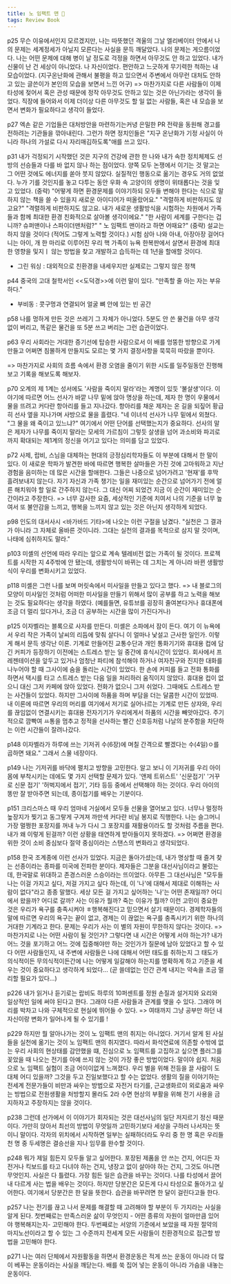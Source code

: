 ```yaml
---
title: 노 임팩트 맨 🌱
tags: Review Book
---
```


p25 무슨 이유에서인지 모르겠지만, 나는 따뜻했던 격울의 그날 엘리베이터 안에서 나의 문제는 세계정세가 아닐지 모른다는 사실을 문득 깨달았다. 나의 문제는 게으름이었다. 나는 어떤 문제에 대해 병이 날 정도로 걱정을 하면서 아무것도 안 하고 있었다. 내가 신물이 난 건 세상이 아니었다. 나 자신이었다. 편안하고 느긋하게 무기력한 척하는 내 모습이었다. (지구온난화에 관해서 불평을 하고 있으면서 주변에서 아무런 대처도 안하고 있는 글쓴이가 본인의 모습을 보면서 느낀 어구)
=> 마찬가지로 다른 사람들이 이제 타성에 젖어서 혹은 관성 때문에 정작 아무것도 안하고 있는 것은 아닌가라는 생각이 들었다. 직장에 들어와서 이제 더이상 다른 아무것도 할 일 없는 사람들, 혹은 내 모습을 보면서 변화가 필요하다고 생각이 들었다.

p27 엑손 같은 기업들은 대처방안을 마련하기는커녕 은밀한 PR 전략을 동원해 경고를 전하려는 기관들을 깎아내린다. 그런가 하면 정치인들은 "지구 온난화가 기정 사실이 아니라 하나의 가설로 다시 자리매김하도록"애를 쓰고 있다.

p31 내가 걱정되기 시작했던 것은 지구의 건강에 관한 한 나와 내가 속한 정치체제도 선방의 선승들과 다를 바 없지 않나 하는 점이었다. 양쪽 모두 논쟁에서 이기는 것 말고는  그 어떤 것에도 에너지를 쏟아 붓지 않았다. 실질적인 행동으로 옮기는 경우도 거의 없었다. 누가 기를 것인지를 놓고 다투는 동안 우화 속 고양이의 생명이 위태롭다는 것을 잊고 있었다.
(중략)
"어떻게 하면 환경문제를 이야기하되 모두들 변해야 한다는 식으로 말하지 않는 책을 쓸 수 있을지 새로운 아이디어가 떠올랐어요."
"격렬하게 비판하지도 않고요?"
"격렬하게 비판하지도 않고요. 내가 새로운 생활방식을 시험하는 차원에서 가족들과 함께 최대한 환경 친화적으로 살아볼 생각이에요."
"한 사람이 세계를 구한다는 겁니까? 슈퍼맨이나 스파이더맨처럼?"
" 노 임팩트 맨이라고 하면 어때요?"
(중략)
설교는 하지 않을 것이다 (적어도 그렇게 노력할 것이다.) 시험 삼아 나와 아내, 아장아장 걸어다니는 아이, 개 한 마리로 이루어진 우리 핵 가족이 뉴욕 한복판에서 살면서 환경에 최대한 영향을 및지ㅣ 않는 방법을 찾고 개발하고 습득하는 데 1년을 할애할 것이다.

* 그린 워싱 : 대외적으로 친환경을 내세우지만 실제로는 그렇지 않은 정책

p44 중국의 고대 철학서인 <<도덕경>>에 이런 말이 있다. "만족할 줄 아는 자는 부유하다."

* 부비동 : 콧구멍과 연결되어 얼굴 뼈 안에 있는 빈 공간

p58 나를 멍하게 만든 것은 쓰레기 그 자체가 아니었다. 5분도 안 쓴 물건을 아무 생각 없이 버리고, 똑같은 물건을 또 5분 쓰고 버리는 그런 습관이었다.

p63 우리 사회라는 거대한 증기선에 탑승한 사람으로서 이 배를 엉뚱한 방향으로 가게 만들고 어쩌면 침몰하게 만들지도 모르는 몇 가지 결정사항을 묵묵히 따랐을 뿐이다.

=> 마찬가지로 사회의 흐름 속에서 환경 오염을 줄이기 위한 시도를 일주일동안 진행해보고 기록을 해보도록 해보자.

p70 오계의 제 1계는 성서에도 '사람을 죽이지 말라'라는 계명이 있듯 '불살생'이다. 이야기에 따르면 어느 선사가 바깥 나무 밑에 앉아 명상을 하는데, 제자 한 명이 우물에서 물을 뜨려고 커다란 항아리를 들고 지나갔다. 항아리를 채운 제자는 온 길을 되짚어 황급히 선사 옆을 지나가며 사방으로 물을 흘렸다. "네 이녀석 선사가 나무 밑에서 외쳤다. "그 물을 왜 죽이고 있느냐?" 여기에서 어떤 단어를 선택했는지가 중요하다. 선사의 말은 제자가 나무를 죽이지 말라는 모세의 가르침이 그렇듯 살생을 넘어 과소비와 파괴로까지 확대되는 제1계의 정신을 어기고 있다는 의미를 담고 있었다. 

p72 사제, 랍비, 스님을 대체하는 현대의 긍정심리학자들도 이 부분에 대해서 한 말이 있다. 이 새로운 학파가 발견한 바에 따르면 행복한 살마들은 가진 것에 고마워하고 지난 경험을 음미하는 데 많은 시간을 할애한다. 그들은 나중으로 넘어가려고 '현재'를 후딱 흘려보내지 않는다. 자기 자신과 가족 챙기는 일을 재미있는 순간으로 넘어가기 전에 얼른 해치워야 할 일로 간주하지 않는다. 그 대신 어찌 되었건 지금 이 순간이 재미있는 순간이라고 주장한다.
=> 너무 감사한 요즘, 세상적인 기준에 치여서 나의 기준을 너무 높여서 또 불안감을 느끼고, 행복을 느끼지 않고 있는 것은 아닌지 생각하게 되었다.

p98 인도의 대서사시 <바가바드 기타>에 나오는 이런 구절을 남겼다. "실천은 그 결과가 아니라 그 자체로 올바른 것이니라. 그대는 실천의 결과를 목적으로 삼지 말 것이며, 나태에 심취하지도 말라."

p103 미셸의 선언에 따라 우리는 앞으로 계속 텔레비전 없는 가족이 될 것이다. 프로젝트를 시작한 지 4주밖에 안 됐는데, 생활방식이 바뀌는 데 그치는 게 아니라 바뀐 생활방식이 우리를 변화시키고 있었다.

p118 미셸은 그런 나를 보며 머릿속에서 미사일을 만들고 있다고 했다.
=> 내 블로그의 모양이 미사일인 것처럼 어떠한 미사일을 만들기 위해서 많이 공부를 하고 노력을 해보는 것도 필요하다는 생각을 하였다. (예를들면, 유튜브를 굉장히 줄여본다거나 휴대폰에 조금 더 멀리 있다거나, 조금 더 공부하는 시간을 많이 가진다거나)

p125 이자벨라는 블록으로 사자를 만든다. 미셸은 소파에서 잠이 든다. 여기 이 뉴욕에서 우리 작은 가족이 날씨의 리듬에 맞춰 살다니 이 얼마나 낯설고 근사한 일인가.
이렇게 해서 문득 생각난 이론.
기계로 만들어진 교통수단과 개인 통화기기와 휴대용 컵에 담긴 커피가 등장하기 이전에는 스트레스 받는 일 중간에 휴식시간이 있었다. 회사에서 프레젠테이션을 앞두고 있거나 엄청난 파티에 참석해야 하거나 여자친구와 진지한 대화를 나누어야 할 때 그사이에 숨을 돌리는 시간이 있었다. 한 손에 커피를 들고 전화 통화를 하면서 택시를 타고 스트레스 받는 다음 일을 처리하러 움직이지 않았다. 휴대용 컵이 없으니 대신 그저 카페에 앉아 있었다. 전화가 없으니 그저 쉬었다. 그때에도 스트레스 받는 사건들이 있었다. 하지만 그사이에 하품을 하며 부담을 더는 달콤한 시간이 있었따. 내 이론에 따르면 우리의 머리를 여기에서 저기로 실어나르는 기계로 만든 상자와, 우리를 끊임없이 연결시키는 휴대용 전자기기가 우리에게서 하품의 시간을 빼앗아갔다. 주기적으로 깜빡여 ㅛ통을 멈추고 정적을 선사하는 빨간 신호등처럼 나날의 분주함을 차단하는 이런 시간들이 잘려나갔다. 

p148 이자벨라가 하루에 쓰는 기저귀 수(6장)에 며칠 간격으로 빨겠다는 수(4일)ㅇ를 곱하면 돼요." 그래서 스물 네장이다. 

p149 나는 기저귀를 바닥에 펼치고 방향을 고민한다. 알고 보니 이 기저귀를 우리 아이 몸에 부착시키는 데에도 몇 가지 선택할 문제가 있다. '앤제 트위스트' '신문접기' '거꾸로 신문 접기' '허벅지에서 접기', 기타 등등 중에서 선택해야 하는 것이다. 우리 아이의 똥만 잘 받아주면 되는데, 종이접기를 배우는 기분이다. 

p151 크리스마스 때 우리 엄마네 거실에서 모두들 선물을 열어보고 있다. 너무나 멀정하 높장지가 찢기고 동그랗게 구겨져 까만색 커다란 비닐 봉지로 직행한다. 나는 슬그머니 가장 멀쩡한 포장지를 꺼내 누가 다시 그 포장지를 재활용이라도 할 것처럼 주름을 편다. 내가 왜 이렇게 된걸까? 이런 상황을 태연하게 받아들이지 못하겠다.
=> 어쩌면 환경을 위한 것이 소비 중심보다 절약 중심이라는 스탠스의 변화라고 생각되었다.

p158 한국 조계종에 이런 선사가 있었다. 지금은 돌아가셨는데, 내가 명상할 때 즐겨 찾는 선종이라는 종파를 미국에 전파한 분이다. 제자들은 그분을 대선사님이라고 불렀는데, 한국말로 위대하고 존경스러운 스승이라는 뜨이었다.
 아무튼 그 대선사님은 "모두들 나는 이걸 가지고 싶다, 저걸 가지고 싶다 하는데, 이 '나'에 대해서 제대로 이해하는 사람이 없다"라고 종종 말했다. 세상 모든 걸 가지고 싶어하는 '나'는 어떤 존재일까? 어디에서 왔을까? 어디로 갈까? 사는 이유가 뭘까? 죽는 이유가 뭘까? 이런 고민이 중요한 것은 우리가 욕구를 충족시켜야 ㅎ행복해진다고 믿으면서 살기 때문이다. 경제학자들의 말에 따르면 우리의 욕구는 끝이 없고, 경제는 이 끊없는 욕구를 충족시키기 위한 하나의 거대한 기계라고 한다. 문제는 우리가 사는 이 별의 자원이 무한하지 않다는 것이다. 
 => 마찬가지로 나는 어떤 사람이 될 것인가? 그렇다면 내 시간은 어떻게 서야 하는가? 내가 어느 것을 포기하고 어느 것에 집중해야만 하는 것인가가 질문에 남아 있었다고 할 수 있다 어떤 사람들인지, 내 주변에 사람들은 나에 대해서 어떤 태도를 취하는지 그 태도가 의식적이든 무의식적이든간에 나는 어떻게 일갈해야 하는지를 명확하게 하고 기준을 세우는 것이 중요하다고 생각하게 되었다... (곧 쓸데없는 인간 관계 내지는 약속을 조금 멀리할 필요가 있다...)

p226 내가 읽거나 듣기로는 랍비도 하루의 10퍼센트를 정원 손질과 설거지와 요리와 일상적인 일에 써야 된다고 한다. 그래야 다른 사람들과 관계를 맺을 수 있다. 그래야 머리를 박차고 나와 구체적으로 현실에 뛰어들 수 있다.
=> 여태까지 그냥 공부만 하던 내 자신이랑 변화가 일어나게 될 수 있기를 !

p229 하지만 뭘 알아나가는 것이 노 임팩트 맨의 취지는 아니었다. 거기서 알게 된 사실들을 실천에 옮기는 것이 노 임팩트 맨의 취지였다. 따라서 화석연료에 의존할 수밖에 없는 우리 사회의 현상태를 감안했을 떄, 진심으로 노 임팩트를 고집하고 싶으면 플러그를 꽂았을 때 나오는 전기를 아예 쓰지 않는 것이 가장 좋은 방법이었다.
말이야 쉽지.
처음으로 노 임팩트 실험이 조금 어이이없게 느껴졌다. 우리 별을 위해 전등을 끌 사람이 도대체 어디 있을까? 그것을 두고 진일보했다고 할 수는 없었다. 생활의 질을 이야기하는 전세계 전문가들이 비만과 싸우는 방법으로 자전거 타기를, 근교생화르이 외로움과 싸우는 방법으로 전원생활을 처방할지 몰라도 2라 수면 현상의 부활을 위해 전기 사용을 금지하자고 주장하지는 않을 것이다.

p238 그런데 선가에서 이 이야기가 회자되는 것은 대선사님의 일단 저지르기 정신 때문이다. 가만히 앉아서 최선의 방법이 무엇일까 고민하기보다 세상을 구하러 나서자는 뜻이니 말이다. 각자의 위치에서 시작하면 일부는 실패하더라도 우리 중 한 명 혹은 우리들 천 명 중 두세명은 결승선을 지나 임무를 완수할 것이다. 

p248 뭐가 제일 힘든지 모두들 알고 싶어한다. 포장된 제품을 안 쓰는 건지, 어디든 자전거나 킥보드를 타고 다녀야 하는 건지, 냉장고 없이 살아야 하는 건지, 그것도 아니면 무엇인지. 사실은 다 틀렸다. 가장 힘든 일은 습관을 바꾸는 것이다. 나를 타성에서 끌어내 다르게 사는 법을 배우는 것이다. 하지만 당분간은 모든게 다시 타성으로 돌아가고 싶어한다. 여기에서 당분간은 한 달을 뜻한다. 습관을 바꾸려면 한 달이 걸린다고들 한다. 

p257 나는 전기를 끊고 나서 문제를 해결할 때 고려해야 할 부분이 두 가지라는 사실을 알게 된다. 첫번째로는 만족스러운 삶이 무엇인지 - 어떤 종류의 자원이 얼마만큼 있어야 행복해지는지- 고민해야 한다. 두번째로는 서양의 기준에서 보았을 때 자원 절약의 마지노선이라고 할 수 있는 그 수준까지 전세계 모든 사람들이 친환경적으로 접근할 방법을 고민해야 한다.

p271 나는 여러 단체에서 자원활동을 하면서 환경운동은 적게 쓰는 운동이 아니라 더 많이 베푸는 운동이라는 사실을 깨닫는다. 배를 쑥 집어 넣는 운동이 아니라 가슴을 내놓는 운동이다. 